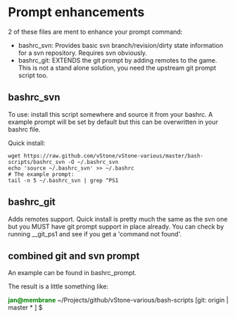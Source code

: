 # Prompt enhancements

2 of these files are ment to enhance your prompt command:
* bashrc_svn: Provides basic svn branch/revision/dirty state information
              for a svn repository. Requires svn obviously.
* bashrc_git: EXTENDS the git prompt by adding remotes to the game.
              This is not a stand alone solution, you need the upstream
              git prompt script too.

## bashrc_svn

To use: install this script somewhere and source it from your bashrc.
A example prompt will be set by default but this can be overwritten in your
bashrc file.

Quick install:
```
wget https://raw.github.com/vStone/vStone-various/master/bash-scripts/bashrc_svn -O ~/.bashrc_svn
echo 'source ~/.bashrc_svn' >> ~/.bashrc
# The example prompt:
tail -n 5 ~/.bashrc_svn | grep ^PS1
```

## bashrc_git

Adds remotes support. Quick install is pretty much the same as the svn one but
you MUST have git prompt support in place already. You can check by running
__git_ps1 and see if you get a 'command not found'.


## combined git and svn prompt

An example can be found in bashrc_prompt.

The result is a little something like:

<span style="font-weight: bold; color: green;">jan@membrane</span> ~/Projects/github/vStone-various/bash-scripts [git: origin | master * ] $
